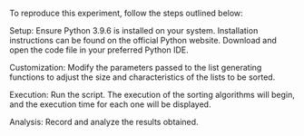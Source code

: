 To reproduce this experiment, follow the steps outlined below:

Setup:
Ensure Python 3.9.6 is installed on your system. Installation instructions can be found on the official Python website.
Download and open the code file in your preferred Python IDE.

Customization:
Modify the parameters passed to the list generating functions to adjust the size and characteristics of the lists to be sorted.

Execution:
Run the script. The execution of the sorting algorithms will begin, and the execution time for each one will be displayed.

Analysis:
Record and analyze the results obtained.
